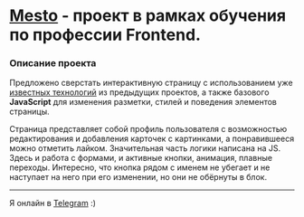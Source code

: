 # [Mesto](https://nutkatuz.github.io/mesto/) - проект в рамках обучения по профессии Frontend.

### Описание проекта

Предложено сверстать интерактивную страницу с использованием уже [известных технологий](https://github.com/nutkatuz/Russian-travel) из предыдущих проектов, а также базового __JavaScript__ для изменения разметки, стилей и поведения элементов страницы.  

Страница представляет собой профиль пользователя с возможностью редактирования и добавления карточек с картинками, а понравившееся можно отметить лайком. Значительная часть логики написана на JS. Здесь и работа с формами, и активные кнопки, анимация, плавные переходы. Интересно, что кнопка рядом с именем не убегает и не наступает на него при его изменении, но они не обёрнуты в блок.  

***
Я онлайн в [Telegram](https://tele.click/{revidovich}) :)
